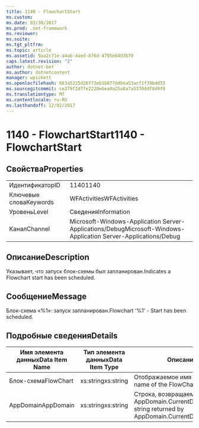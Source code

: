 ```yaml
---
title: 1140 - FlowchartStart
ms.custom: 
ms.date: 03/30/2017
ms.prod: .net-framework
ms.reviewer: 
ms.suite: 
ms.tgt_pltfrm: 
ms.topic: article
ms.assetid: 9aa2c71e-a4ab-4aed-b76d-4795e8493b70
caps.latest.revision: "2"
author: dotnet-bot
ms.author: dotnetcontent
manager: wpickett
ms.openlocfilehash: 663a5225d26f72eb1b877ddbea53acf1f39bdd55
ms.sourcegitcommit: ce279f2d7fe2220e6ea0a25a8a7a5370ddf8d9f0
ms.translationtype: MT
ms.contentlocale: ru-RU
ms.lasthandoff: 12/02/2017
---
```

# <a name="1140---flowchartstart"></a><span data-ttu-id="45754-102">1140 - FlowchartStart</span><span class="sxs-lookup"><span data-stu-id="45754-102">1140 - FlowchartStart</span></span>
## <a name="properties"></a><span data-ttu-id="45754-103">Свойства</span><span class="sxs-lookup"><span data-stu-id="45754-103">Properties</span></span>  
  
|||  
|-|-|  
|<span data-ttu-id="45754-104">Идентификатор</span><span class="sxs-lookup"><span data-stu-id="45754-104">ID</span></span>|<span data-ttu-id="45754-105">1140</span><span class="sxs-lookup"><span data-stu-id="45754-105">1140</span></span>|  
|<span data-ttu-id="45754-106">Ключевые слова</span><span class="sxs-lookup"><span data-stu-id="45754-106">Keywords</span></span>|<span data-ttu-id="45754-107">WFActivities</span><span class="sxs-lookup"><span data-stu-id="45754-107">WFActivities</span></span>|  
|<span data-ttu-id="45754-108">Уровень</span><span class="sxs-lookup"><span data-stu-id="45754-108">Level</span></span>|<span data-ttu-id="45754-109">Сведения</span><span class="sxs-lookup"><span data-stu-id="45754-109">Information</span></span>|  
|<span data-ttu-id="45754-110">Канал</span><span class="sxs-lookup"><span data-stu-id="45754-110">Channel</span></span>|<span data-ttu-id="45754-111">Microsoft-Windows-Application Server-Applications/Debug</span><span class="sxs-lookup"><span data-stu-id="45754-111">Microsoft-Windows-Application Server-Applications/Debug</span></span>|  
  
## <a name="description"></a><span data-ttu-id="45754-112">Описание</span><span class="sxs-lookup"><span data-stu-id="45754-112">Description</span></span>  
 <span data-ttu-id="45754-113">Указывает, что запуск блок-схемы был запланирован.</span><span class="sxs-lookup"><span data-stu-id="45754-113">Indicates a Flowchart start has been scheduled.</span></span>  
  
## <a name="message"></a><span data-ttu-id="45754-114">Сообщение</span><span class="sxs-lookup"><span data-stu-id="45754-114">Message</span></span>  
 <span data-ttu-id="45754-115">Блок-схема «%1»: запуск запланирован.</span><span class="sxs-lookup"><span data-stu-id="45754-115">Flowchart '%1' - Start has been scheduled.</span></span>  
  
## <a name="details"></a><span data-ttu-id="45754-116">Подробные сведения</span><span class="sxs-lookup"><span data-stu-id="45754-116">Details</span></span>  
  
|<span data-ttu-id="45754-117">Имя элемента данных</span><span class="sxs-lookup"><span data-stu-id="45754-117">Data Item Name</span></span>|<span data-ttu-id="45754-118">Тип элемента данных</span><span class="sxs-lookup"><span data-stu-id="45754-118">Data Item Type</span></span>|<span data-ttu-id="45754-119">Описание</span><span class="sxs-lookup"><span data-stu-id="45754-119">Description</span></span>|  
|--------------------|--------------------|-----------------|  
|<span data-ttu-id="45754-120">Блок-схема</span><span class="sxs-lookup"><span data-stu-id="45754-120">FlowChart</span></span>|<span data-ttu-id="45754-121">xs:string</span><span class="sxs-lookup"><span data-stu-id="45754-121">xs:string</span></span>|<span data-ttu-id="45754-122">Отображаемое имя блок-схемы.</span><span class="sxs-lookup"><span data-stu-id="45754-122">The display name of the FlowChart.</span></span>|  
|<span data-ttu-id="45754-123">AppDomain</span><span class="sxs-lookup"><span data-stu-id="45754-123">AppDomain</span></span>|<span data-ttu-id="45754-124">xs:string</span><span class="sxs-lookup"><span data-stu-id="45754-124">xs:string</span></span>|<span data-ttu-id="45754-125">Строка, возвращаемая AppDomain.CurrentDomain.FriendlyName.</span><span class="sxs-lookup"><span data-stu-id="45754-125">The string returned by AppDomain.CurrentDomain.FriendlyName.</span></span>|
